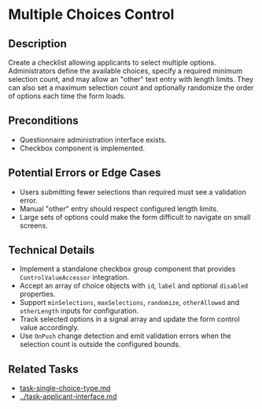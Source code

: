 # Multiple Choices Control

## Description
Create a checklist allowing applicants to select multiple options. Administrators define the available choices, specify a required minimum selection count, and may allow an "other" text entry with length limits. They can also set a maximum selection count and optionally randomize the order of options each time the form loads.

## Preconditions
- Questionnaire administration interface exists.
- Checkbox component is implemented.

## Potential Errors or Edge Cases
- Users submitting fewer selections than required must see a validation error.
- Manual "other" entry should respect configured length limits.
- Large sets of options could make the form difficult to navigate on small screens.

## Technical Details
- Implement a standalone checkbox group component that provides `ControlValueAccessor` integration.
- Accept an array of choice objects with `id`, `label` and optional `disabled` properties.
- Support `minSelections`, `maxSelections`, `randomize`, `otherAllowed` and `otherLength` inputs for configuration.
- Track selected options in a signal array and update the form control value accordingly.
- Use `OnPush` change detection and emit validation errors when the selection count is outside the configured bounds.

## Related Tasks
- [task-single-choice-type.md](task-single-choice-type.md)
- [../task-applicant-interface.md](../task-applicant-interface.md)
